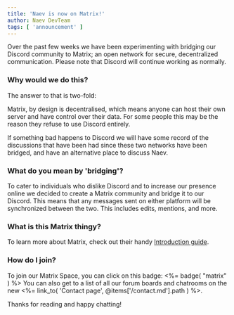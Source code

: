 ```yaml
---
title: 'Naev is now on Matrix!'
author: Naev DevTeam
tags: [ 'announcement' ]
---
```

Over the past few weeks we have been experimenting with bridging our Discord community to Matrix; an open network for secure, decentralized communication. Please note that Discord will continue working as normally.

### Why would we do this?
The answer to that is two-fold:

Matrix, by design is decentralised, which means anyone can host their own server and have control over their data. For some people this may be the reason they refuse to use Discord entirely. 

If something bad happens to Discord we will have some record of the discussions that have been had since these two networks have been bridged, and have an alternative place to discuss Naev.

### What do you mean by 'bridging'?
To cater to individuals who dislike Discord and to increase our presence online we decided to create a Matrix community and bridge it to our Discord. This means that any messages sent on either platform will be synchronized between the two. This includes edits, mentions, and more.

### What is this Matrix thingy?
To learn more about Matrix, check out their handy [Introduction guide](https://matrix.org/docs/guides/introduction).

### How do I join?
To join our Matrix Space, you can click on this badge: <%= badge( "matrix" ) %>
You can also get to a list of all our forum boards and chatrooms on the new <%= link_to( 'Contact page', @items['/contact.md'].path ) %>.

Thanks for reading and happy chatting!
